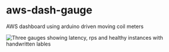 aws-dash-gauge
==============

AWS dashboard using arduino driven moving coil meters  

![Three gauges showing latency, rps and healthy instances with handwritten lables](https://lh5.googleusercontent.com/-WH_ZmzaSmlY/UKVyq4XggUI/AAAAAAAABYo/WImdG0ecHik/w708-h531-p-k/12%2B-%2B1)

